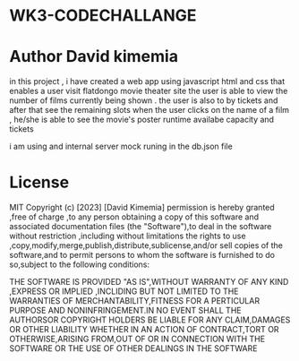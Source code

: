 # WK3-CODECHALLANGE
# Author David kimemia
in this project , i have created a web app using javascript html and css that enables a user visit flatdongo movie theater site
the user is able to view the number of films currently being shown . the user is also to by tickets and after that see the remaining slots 
when the user clicks on the name of a film , he/she is able to see the movie's poster runtime availabe capacity and tickets 

i am using and internal server mock runing in the db.json file 

# License
MIT Copyright (c) [2023] [David Kimemia] permission is hereby granted ,free of charge ,to any person obtaining a copy of this software and associated documentation files (the "Software"),to deal in the software without restriction ,including without limitations the rights to use ,copy,modify,merge,publish,distribute,sublicense,and/or sell copies of the software,and to permit persons to whom the software is furnished to do so,subject to the following conditions:

THE SOFTWARE IS PROVIDED "AS IS",WITHOUT WARRANTY OF ANY KIND ,EXPRESS OR IMPLIED ,INCLIDING BUT NOT LIMITED TO THE WARRANTIES OF MERCHANTABILITY,FITNESS FOR A PERTICULAR PURPOSE AND NONINFRINGEMENT.IN NO EVENT SHALL THE AUTHORSOR COPYRIGHT HOLDERS BE LIABLE FOR ANY CLAIM,DAMAGES OR OTHER LIABILITY WHETHER IN AN ACTION OF CONTRACT,TORT OR OTHERWISE,ARISING FROM,OUT OF OR IN CONNECTION WITH THE SOFTWARE OR THE USE OF OTHER DEALINGS IN THE SOFTWARE
